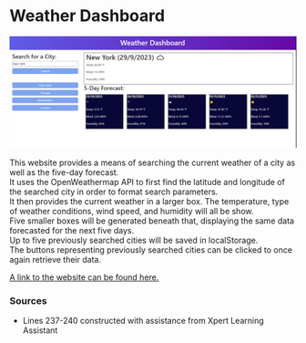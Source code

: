 # Weather Dashboard

![Screenshot of the website page](./assets/screenshot.jpg)

This website provides a means of searching the current weather of a city as well as the five-day forecast.
<br>It uses the OpenWeathermap API to first find the latitude and longitude of the searched city in order to format search parameters.
<br>It then provides the current weather in a larger box. The temperature, type of weather conditions, wind speed, and humidity will all be show.
<br>Five smaller boxes will be generated beneath that, displaying the same data forecasted for the next five days.
<br>Up to five previously searched cities will be saved in localStorage.
<br>The buttons representing previously searched cities can be clicked to once again retrieve their data.

[A link to the website can be found here.](https://anthonyrqqq.github.io/weather-dashboard)

### Sources
- Lines 237-240 constructed with assistance from Xpert Learning Assistant